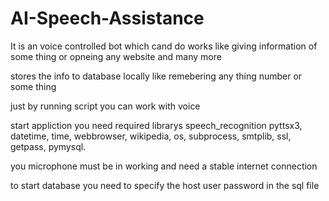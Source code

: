# AI-Speech-Assistance
It is an voice controlled bot which cand do works 
like giving information of some thing or opneing any website and many more 

stores the info to database locally 
like remebering any thing number or some thing 

just by running script you can work with voice 


start appliction you need required librarys
speech_recognition 
pyttsx3,
datetime,
time,
webbrowser,
wikipedia,
os,
subprocess,
smtplib,
ssl,
getpass,
pymysql.

you microphone must be in working and need a stable internet connection


to start database you need to specify the host user password in the sql file
